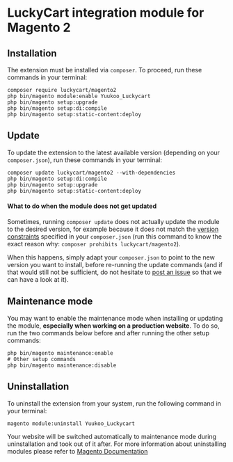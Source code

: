 # LuckyCart integration module for Magento 2

## Installation

The extension must be installed via `composer`. To proceed, run these commands in your terminal:

```
composer require luckycart/magento2
php bin/magento module:enable Yuukoo_Luckycart
php bin/magento setup:upgrade 
php bin/magento setup:di:compile 
php bin/magento setup:static-content:deploy 
```

## Update

To update the extension to the latest available version (depending on your `composer.json`), run these commands in your terminal:

```
composer update luckycart/magento2 --with-dependencies
php bin/magento setup:di:compile
php bin/magento setup:upgrade
php bin/magento setup:static-content:deploy
```

#### What to do when the module does not get updated

Sometimes, running `composer update` does not actually update the module to the desired version, for example because it does not match the [version constraints](https://getcomposer.org/doc/articles/versions.md#versions-and-constraints) specified in your `composer.json` (run this command to know the exact reason why: `composer prohibits luckycart/magento2`).

When this happens, simply adapt your `composer.json` to point to the new version you want to install, before re-running the update commands (and if that would still not be sufficient, do not hesitate to [post an issue](https://github.com/luckycart/magento2/issues/new) so that we can have a look at it).

## Maintenance mode

You may want to enable the maintenance mode when installing or updating the module, __especially when working on a production website__. To do so, run the two commands below before and after running the other setup commands:

```
php bin/magento maintenance:enable
# Other setup commands
php bin/magento maintenance:disable
```

## Uninstallation

To uninstall the extension from your system, run the following command in your terminal:

```
magento module:uninstall Yuukoo_Luckycart
```

Your website will be switched automatically to maintenance mode during uninstallation and took out of it after.
For more information about uninstalling modules please refer to [Magento Documentation](https://devdocs.magento.com/guides/v2.3/install-gde/install/cli/install-cli-uninstall-mods.html)

